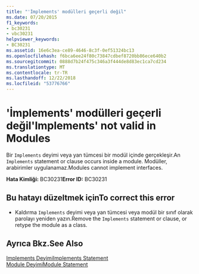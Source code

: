 ```yaml
---
title: "'İmplements' modülleri geçerli değil"
ms.date: 07/20/2015
f1_keywords:
- bc30231
- vbc30231
helpviewer_keywords:
- BC30231
ms.assetid: 16e6c3ea-ce89-4646-8c3f-0ef51324bc13
ms.openlocfilehash: f6bca6ee24f80c73847cdbef8720bb86ece640b2
ms.sourcegitcommit: 0888d7b24f475c346a3f444de8d83ec1ca7cd234
ms.translationtype: MT
ms.contentlocale: tr-TR
ms.lasthandoff: 12/22/2018
ms.locfileid: "53776766"
---
```

# <a name="implements-not-valid-in-modules"></a><span data-ttu-id="4739b-102">'İmplements' modülleri geçerli değil</span><span class="sxs-lookup"><span data-stu-id="4739b-102">'Implements' not valid in Modules</span></span>
<span data-ttu-id="4739b-103">Bir `Implements` deyimi veya yan tümcesi bir modül içinde gerçekleşir.</span><span class="sxs-lookup"><span data-stu-id="4739b-103">An `Implements` statement or clause occurs inside a module.</span></span> <span data-ttu-id="4739b-104">Modüller, arabirimler uygulanamaz.</span><span class="sxs-lookup"><span data-stu-id="4739b-104">Modules cannot implement interfaces.</span></span>  
  
 <span data-ttu-id="4739b-105">**Hata Kimliği:** BC30231</span><span class="sxs-lookup"><span data-stu-id="4739b-105">**Error ID:** BC30231</span></span>  
  
## <a name="to-correct-this-error"></a><span data-ttu-id="4739b-106">Bu hatayı düzeltmek için</span><span class="sxs-lookup"><span data-stu-id="4739b-106">To correct this error</span></span>  
  
-   <span data-ttu-id="4739b-107">Kaldırma `Implements` deyimi veya yan tümcesi veya modül bir sınıf olarak parolayı yeniden yazın.</span><span class="sxs-lookup"><span data-stu-id="4739b-107">Remove the `Implements` statement or clause, or retype the module as a class.</span></span>  
  
## <a name="see-also"></a><span data-ttu-id="4739b-108">Ayrıca Bkz.</span><span class="sxs-lookup"><span data-stu-id="4739b-108">See Also</span></span>  
 [<span data-ttu-id="4739b-109">Implements Deyimi</span><span class="sxs-lookup"><span data-stu-id="4739b-109">Implements Statement</span></span>](../../visual-basic/language-reference/statements/implements-statement.md)  
 [<span data-ttu-id="4739b-110">Module Deyimi</span><span class="sxs-lookup"><span data-stu-id="4739b-110">Module Statement</span></span>](../../visual-basic/language-reference/statements/module-statement.md)
